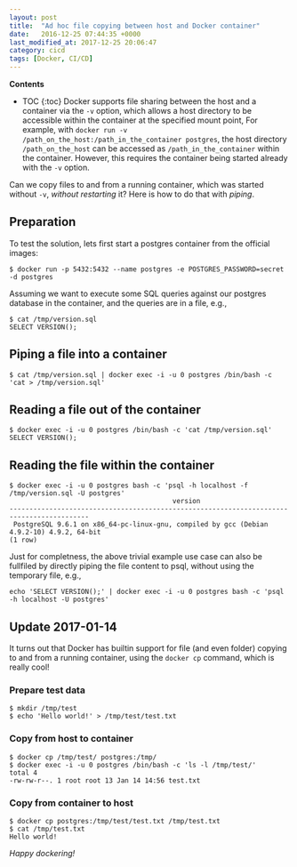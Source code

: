 ```yaml
---
layout: post
title:  "Ad hoc file copying between host and Docker container"
date:   2016-12-25 07:44:35 +0000
last_modified_at: 2017-12-25 20:06:47
category: cicd
tags: [Docker, CI/CD]
---
```


**Contents**
* TOC
{:toc}
Docker supports file sharing between the host and a container via the `-v` option, which allows a host directory to be accessible within the container at the specified mount point, For example, with `docker run -v /path_on_the_host:/path_in_the_container postgres`, the host directory `/path_on_the_host` can be accessed as `/path_in_the_container` within the container. However, this requires the container being started already with the `-v` option.

Can we copy files to and from a running container, which was started without `-v`, _without restarting_ it? Here is how to do that with _piping_.

## Preparation

To test the solution, lets first start a postgres container from the official images:

```
$ docker run -p 5432:5432 --name postgres -e POSTGRES_PASSWORD=secret -d postgres
```

Assuming we want to execute some SQL queries against our postgres database in the container, and the queries are in a file, e.g., 

```
$ cat /tmp/version.sql
SELECT VERSION();
```

## Piping a file into a container

```
$ cat /tmp/version.sql | docker exec -i -u 0 postgres /bin/bash -c 'cat > /tmp/version.sql'
```

## Reading a file out of the container

```
$ docker exec -i -u 0 postgres /bin/bash -c 'cat /tmp/version.sql'
SELECT VERSION();
```

## Reading the file within the container

```
$ docker exec -i -u 0 postgres bash -c 'psql -h localhost -f /tmp/version.sql -U postgres'
                                         version                                          
------------------------------------------------------------------------------------------
 PostgreSQL 9.6.1 on x86_64-pc-linux-gnu, compiled by gcc (Debian 4.9.2-10) 4.9.2, 64-bit
(1 row)
```

Just for completness, the above trivial example use case can also be fullfiled by directly piping the file content to psql, without using the temporary file, e.g.,

```
echo 'SELECT VERSION();' | docker exec -i -u 0 postgres bash -c 'psql -h localhost -U postgres'
```

## Update 2017-01-14

It turns out that Docker has builtin support for file (and even folder) copying to and from a running container, using the `docker cp` command, which is really cool! 

### Prepare test data

```
$ mkdir /tmp/test
$ echo 'Hello world!' > /tmp/test/test.txt
```

### Copy from host to container

```
$ docker cp /tmp/test/ postgres:/tmp/
$ docker exec -i -u 0 postgres /bin/bash -c 'ls -l /tmp/test/'
total 4
-rw-rw-r--. 1 root root 13 Jan 14 14:56 test.txt
```

### Copy from container to host

```
$ docker cp postgres:/tmp/test/test.txt /tmp/test.txt
$ cat /tmp/test.txt
Hello world!
```

_Happy dockering!_

